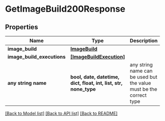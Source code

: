 # GetImageBuild200Response


## Properties
Name | Type | Description | Notes
------------ | ------------- | ------------- | -------------
**image_build** | [**ImageBuild**](ImageBuild.md) |  | [optional] 
**image_build_executions** | [**[ImageBuildExecution]**](ImageBuildExecution.md) |  | [optional] 
**any string name** | **bool, date, datetime, dict, float, int, list, str, none_type** | any string name can be used but the value must be the correct type | [optional]

[[Back to Model list]](../README.md#documentation-for-models) [[Back to API list]](../README.md#documentation-for-api-endpoints) [[Back to README]](../README.md)


